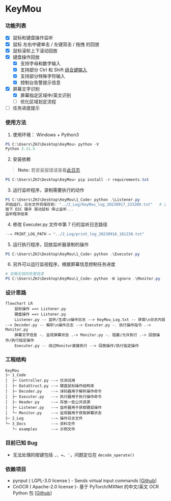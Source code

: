 # KeyMou

### 功能列表

- [x] 鼠标和键盘操作监听
- [x] 鼠标 左右中键单击 / 左键双击 / 拖拽 的回放
- [x] 鼠标滚轮上下滚动回放
- [x] 键盘操作回放
    - [x] 支持字母和数字输入
    - [x] 支持部分 Ctrl 和 Shift [组合键输入](1_Code/Header.py)
    - [x] 支持部分特殊字符输入
    - [x] 控制台告警提示信息
- [x] 屏幕文字识别
    - [x] 屏幕指定区域中/英文识别
    - [ ] 优化区域划定流程
- [ ] 任务进度提示

### 使用方法

1. 使用环境： Windows + Python3

```powershell
PS C:\Users\ZHJ\Desktop\KeyMou> python -V
Python 3.11.5
```

2. 安装依赖

> **Note:** 若安装报错请查看[此日志](3_Docs\ocr_setup_log.md)

```powershell
PS C:\Users\ZHJ\Desktop\KeyMou> pip install -r requirements.txt
```

3. 运行监听程序，录制需要执行的动作

```powershell
PS C:\Users\ZHJ\Desktop\KeyMou\1_Code> python .\Listener.py
开始运行，日志文件将保存到: "../2_Log/KeyMou_log_20230917_233200.txt"   # 这里是录制的监听日志路径
按下 ESC 键并 晃动鼠标 停止监听...
监听程序结束
```

4. 修改 Executer.py 文件中第 7 行的监听日志路径

```powershell
--→ PRINT_LOG_PATH = "../2_Log/print_log_20230916_181238.txt"
```

5. 运行执行程序，回放监听器录制的操作

```powershell
PS C:\Users\ZHJ\Desktop\KeyMou\1_Code> python .\Executer.py
```

6. 另外可以运行监视程序，根据屏幕信息控制任务进度

```powershell
# 忽略无效的告警信息
PS C:\Users\ZHJ\Desktop\KeyMou\1_Code> python -W ignore .\Monitor.py
```

### 设计思路

```mermaid
flowchart LR
    鼠标操作 ==> Listener.py
    键盘操作 ==> Listener.py
    Listener.py -- 监听/生成\n操作日志 --> KeyMou_Log.txt -- 获取\n日志内容 --> Decoder.py -- 解析\n操作日志 --> Executer.py -. 执行操作指令 .-> Monitor.py
    屏幕文字信息 -. 监视屏幕状态 .-> Monitor.py -. 阻塞/允许执行 .-> 回放操作/执行指定操作
    Executer.py -- 绕过Monitor直接执行 --> 回放操作/执行指定操作
```

### 工程结构

```
KeyMou
├─ 1_Code
│  ├─ Controller.py --→ 仅测试用
│  ├─ DataStruct.py --→ 键盘鼠标操作结构体
│  ├─ Decoder.py    --→ 译码器用于解析操作命令
│  ├─ Executer.py   --→ 执行器用于执行操作命令
│  ├─ Header.py     --→ 存放一些公共资源
│  ├─ Listener.py   --→ 监听器用于获取键鼠操作
│  └─ Monitor.py    --→ 监视器用于获取屏幕状态
├─ 2_Log            --→ 操作日志文件
└─ 3_Docs           --→ 资料文件
   └─ examples      --→ 示例文件
```

### 目前已知 Bug

* 无法处理的按键包括 `,`、`=`、`'`，问题定位在 `decode_operate()`

### 依赖项目

* pynput ( LGPL-3.0 license ) - Sends virtual input commands [[Github](https://github.com/moses-palmer/pynput)]
* CnOCR ( Apache-2.0 license )- 基于 PyTorch/MXNet 的中文/英文 OCR Python 包 [[Github](https://github.com/breezedeus/cnocr)]
